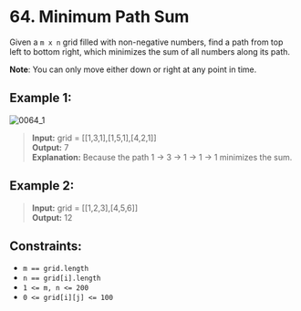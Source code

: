 # 64. Minimum Path Sum

Given a `m x n` grid filled with non-negative numbers, 
find a path from top left to bottom right, 
which minimizes the sum of all numbers along its path.

**Note**: You can only move either down or right at any point in time.


## Example 1:
![0064_1](https://assets.leetcode.com/uploads/2020/11/05/minpath.jpg)
> **Input:** grid = [[1,3,1],[1,5,1],[4,2,1]]  
> **Output:** 7  
> **Explanation:** Because the path 1 → 3 → 1 → 1 → 1 minimizes the sum.

## Example 2:
> **Input:** grid = [[1,2,3],[4,5,6]]   
> **Output:** 12  


## Constraints:
* `m == grid.length`
* `n == grid[i].length`
* `1 <= m, n <= 200`
* `0 <= grid[i][j] <= 100`